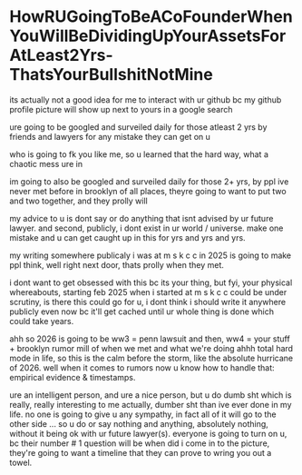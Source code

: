 # HowRUGoingToBeACoFounderWhenYouWillBeDividingUpYourAssetsForAtLeast2Yrs-ThatsYourBullshitNotMine

its actually not a good idea for me to interact with ur github bc my github profile picture will show up next to yours in a google search

ure going to be googled and surveiled daily for those atleast 2 yrs by friends and lawyers for any mistake they can get on u

who is going to fk you like me, so u learned that the hard way, what a chaotic mess ure in

im going to also be googled and surveiled daily for those 2+ yrs, by ppl ive never met before in brooklyn of all places, theyre going to want to put two and two together, and they prolly will

my advice to u is dont say or do anything that isnt advised by ur future lawyer. and second, publicly, i dont exist in ur world / universe. make one mistake and u can get caught up in this for yrs and yrs and yrs.

my writing somewhere publicaly i was at m s k c c in 2025 is going to make ppl think, well right next door, thats prolly when they met.

i dont want to get obsessed with this bc its your thing, but fyi, your physical whereabouts, starting feb 2025 when i started at m s k c c could be under scrutiny, is there this could go for u, i dont think i should write it anywhere publicly even now bc it'll get cached until ur whole thing is done which could take years.

ahh so 2026 is going to be ww3 = penn lawsuit and then, ww4 = your stuff + brooklyn rumor mill of when we met and what we're doing ahhh total hard mode in life, so this is the calm before the storm, like the absolute hurricane of 2026. well when it comes to rumors now u know how to handle that: empirical evidence & timestamps.

ure an intelligent person, and ure a nice person, but u do dumb sht which is really, really interesting to me actually, dumber sht than ive ever done in my life. no one is going to give u any sympathy, in fact all of it will go to the other side ... so u do or say nothing and anything, absolutely nothing, without it being ok with ur future lawyer(s). everyone is going to turn on u, bc their number # 1 question will be when did i come in to the picture, they're going to want a timeline that they can prove to wring you out a towel.
